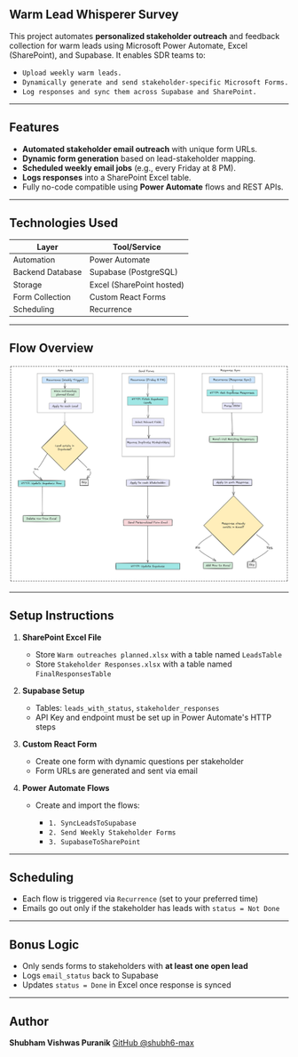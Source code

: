 ##  Warm Lead Whisperer Survey

This project automates **personalized stakeholder outreach** and feedback collection for warm leads using Microsoft Power Automate, Excel (SharePoint), and Supabase. It enables SDR teams to:

* `Upload weekly warm leads.`
* `Dynamically generate and send stakeholder-specific Microsoft Forms.`
* `Log responses and sync them across Supabase and SharePoint.`

---

##  Features

*  **Automated stakeholder email outreach** with unique form URLs.
*  **Dynamic form generation** based on lead-stakeholder mapping.
*  **Scheduled weekly email jobs** (e.g., every Friday at 8 PM).
*  **Logs responses** into a SharePoint Excel table.
*  Fully no-code compatible using **Power Automate** flows and REST APIs.

---

##  Technologies Used

| Layer            | Tool/Service                |
| ---------------- | --------------------------- |
| Automation       | Power Automate              |
| Backend Database | Supabase (PostgreSQL)       |
| Storage          | Excel (SharePoint hosted)   |
| Form Collection  | Custom React Forms          |
| Scheduling       | Recurrence                  |

---

## Flow Overview

![Warm Lead Workflow](src/assets/Warm_reachout_workflow.png)

---

##  Setup Instructions

1. **SharePoint Excel File**

   * Store `Warm outreaches planned.xlsx` with a table named `LeadsTable`
   * Store `Stakeholder Responses.xlsx` with a table named `FinalResponsesTable`

2. **Supabase Setup**

   * Tables: `leads_with_status`, `stakeholder_responses`
   * API Key and endpoint must be set up in Power Automate's HTTP steps

3. **Custom React Form**

   * Create one form with dynamic questions per stakeholder
   * Form URLs are generated and sent via email

4. **Power Automate Flows**

   * Create and import the flows:

     * `1. SyncLeadsToSupabase`
     * `2. Send Weekly Stakeholder Forms`
     * `3. SupabaseToSharePoint`

---

##  Scheduling

* Each flow is triggered via `Recurrence` (set to your preferred time)
* Emails go out only if the stakeholder has leads with `status = Not Done`

---

##  Bonus Logic

* Only sends forms to stakeholders with **at least one open lead**
* Logs `email_status` back to Supabase
* Updates `status = Done` in Excel once response is synced

---

##  Author

**Shubham Vishwas Puranik**
[GitHub @shubh6-max](https://github.com/shubh6-max)

